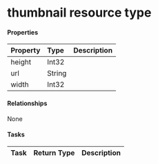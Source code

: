 # thumbnail resource type



#### Properties
| Property	   | Type	|Description|
|:---------------|:--------|:----------|
|height|Int32||
|url|String||
|width|Int32||

#### Relationships
None


#### Tasks

| Task		   | Return Type	|Description|
|:---------------|:--------|:----------|
